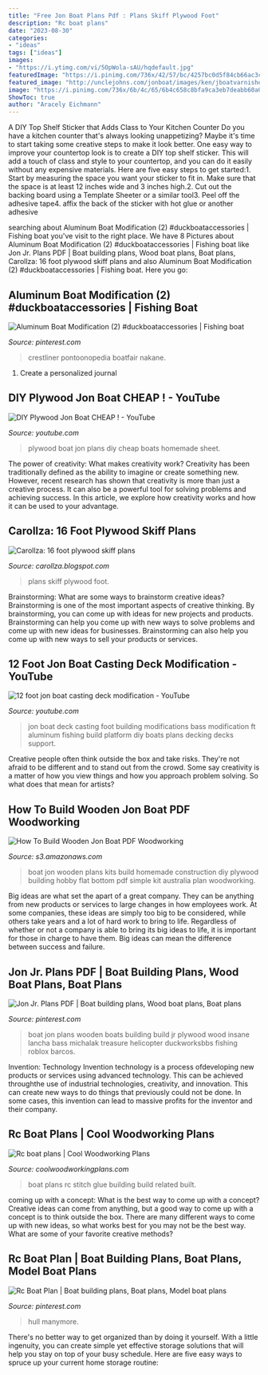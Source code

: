 ```yaml
---
title: "Free Jon Boat Plans Pdf : Plans Skiff Plywood Foot"
description: "Rc boat plans"
date: "2023-08-30"
categories:
- "ideas"
tags: ["ideas"]
images:
- "https://i.ytimg.com/vi/5OpWola-sAU/hqdefault.jpg"
featuredImage: "https://i.pinimg.com/736x/42/57/bc/4257bc0d5f84cb66ac3cc37d3b3f160d.jpg"
featured_image: "http://unclejohns.com/jonboat/images/ken/jboatvarnished2.jpg"
image: "https://i.pinimg.com/736x/6b/4c/65/6b4c658c8bfa9ca3eb7deabb60a06c20.jpg"
ShowToc: true
author: "Aracely Eichmann"
---
```



A DIY Top Shelf Sticker that Adds Class to Your Kitchen Counter
Do you have a kitchen counter that's always looking unappetizing? Maybe it's time to start taking some creative steps to make it look better. One easy way to improve your countertop look is to create a DIY top shelf sticker. This will add a touch of class and style to your countertop, and you can do it easily without any expensive materials. Here are five easy steps to get started:1. Start by measuring the space you want your sticker to fit in. Make sure that the space is at least 12 inches wide and 3 inches high.2. Cut out the backing board using a Template Sheeter or a similar tool3. Peel off the adhesive tape4. affix the back of the sticker with hot glue or another adhesive
	

		
searching about Aluminum Boat Modification (2) #duckboataccessories | Fishing boat you've visit to the right place. We have 8 Pictures about Aluminum Boat Modification (2) #duckboataccessories | Fishing boat like Jon Jr. Plans PDF | Boat building plans, Wood boat plans, Boat plans, Carollza: 16 foot plywood skiff plans and also Aluminum Boat Modification (2) #duckboataccessories | Fishing boat. Here you go:
		
    
## Aluminum Boat Modification (2) #duckboataccessories | Fishing Boat

<img loading=lazy src="https://i.pinimg.com/736x/42/57/bc/4257bc0d5f84cb66ac3cc37d3b3f160d.jpg" onerror="this.onerror=null;this.src='https://tse4.mm.bing.net/th?id=OIP.R_gNawWdYwIyNP2MTFQfpQHaFj&amp;pid=15.1';" alt="Aluminum Boat Modification (2) #duckboataccessories | Fishing boat">

_Source: pinterest.com_

>crestliner pontoonopedia boatfair nakane. 

	

1. Create a personalized journal

    
## DIY Plywood Jon Boat CHEAP ! - YouTube

<img loading=lazy src="https://i.ytimg.com/vi/UNc5H1he8KE/hqdefault.jpg" onerror="this.onerror=null;this.src='https://tse1.mm.bing.net/th?id=OIP.w2KopNC9jnbbD-wBtqCuFAHaFj&amp;pid=15.1';" alt="DIY Plywood Jon Boat CHEAP ! - YouTube">

_Source: youtube.com_

>plywood boat jon plans diy cheap boats homemade sheet. 

	

The power of creativity: What makes creativity work?
Creativity has been traditionally defined as the ability to imagine or create something new. However, recent research has shown that creativity is more than just a creative process. It can also be a powerful tool for solving problems and achieving success. In this article, we explore how creativity works and how it can be used to your advantage.

    
## Carollza: 16 Foot Plywood Skiff Plans

<img loading=lazy src="https://lh6.googleusercontent.com/proxy/ZhunH8b167W8Yvxb6tcfTzgXN93G8Qz0qt76moHizvb3PUz_CbqrVaN1ToOp01Giado6BOQUDieSzM6vGQilPLGw3j4=w1200-h630-p-k-no-nu" onerror="this.onerror=null;this.src='https://tse2.mm.bing.net/th?id=OIP.olD8MQvy0IaEZjmgu97Z5wHaE_&amp;pid=15.1';" alt="Carollza: 16 foot plywood skiff plans">

_Source: carollza.blogspot.com_

>plans skiff plywood foot. 

	

Brainstorming: What are some ways to brainstorm creative ideas?
Brainstorming is one of the most important aspects of creative thinking. By brainstorming, you can come up with ideas for new projects and products. Brainstorming can help you come up with new ways to solve problems and come up with new ideas for businesses. Brainstorming can also help you come up with new ways to sell your products or services.

    
## 12 Foot Jon Boat Casting Deck Modification - YouTube

<img loading=lazy src="https://i.ytimg.com/vi/5OpWola-sAU/hqdefault.jpg" onerror="this.onerror=null;this.src='https://tse3.mm.bing.net/th?id=OIP.fn18l_DS0BOEuXWsXWg_DQHaFj&amp;pid=15.1';" alt="12 foot jon boat casting deck modification - YouTube">

_Source: youtube.com_

>jon boat deck casting foot building modifications bass modification ft aluminum fishing build platform diy boats plans decking decks support. 

	

Creative people often think outside the box and take risks. They're not afraid to be different and to stand out from the crowd. Some say creativity is a matter of how you view things and how you approach problem solving. So what does that mean for artists?

    
## How To Build Wooden Jon Boat PDF Woodworking

<img loading=lazy src="http://unclejohns.com/jonboat/images/ken/jboatvarnished2.jpg" onerror="this.onerror=null;this.src='https://tse4.mm.bing.net/th?id=OIP.X3E2SAEv2-qgqPjci1eX6gHaFj&amp;pid=15.1';" alt="How To Build Wooden Jon Boat PDF Woodworking">

_Source: s3.amazonaws.com_

>boat jon wooden plans kits build homemade construction diy plywood building hobby flat bottom pdf simple kit australia plan woodworking. 

	

Big ideas are what set the apart of a great company. They can be anything from new products or services to large changes in how employees work. At some companies, these ideas are simply too big to be considered, while others take years and a lot of hard work to bring to life. Regardless of whether or not a company is able to bring its big ideas to life, it is important for those in charge to have them. Big ideas can mean the difference between success and failure.

    
## Jon Jr. Plans PDF | Boat Building Plans, Wood Boat Plans, Boat Plans

<img loading=lazy src="https://i.pinimg.com/736x/57/e9/fa/57e9fa700a12b1d29a424920249e1446--boat-building-wooden-boats.jpg" onerror="this.onerror=null;this.src='https://tse2.mm.bing.net/th?id=OIP.jbRh5o2Wek78PCmJHwORwQAAAA&amp;pid=15.1';" alt="Jon Jr. Plans PDF | Boat building plans, Wood boat plans, Boat plans">

_Source: pinterest.com_

>boat jon plans wooden boats building build jr plywood wood insane lancha bass michalak treasure helicopter duckworksbbs fishing roblox barcos. 

	

Invention: Technology
Invention technology is a process ofdeveloping new products or services using advanced technology. This can be achieved throughthe use of industrial technologies, creativity, and innovation. This can create new ways to do things that previously could not be done. In some cases, this invention can lead to massive profits for the inventor and their company.

    
## Rc Boat Plans | Cool Woodworking Plans

<img loading=lazy src="http://www.coolwoodworkingplans.com/wp-content/uploads/2015/02/rc-boat-plans_.jpg" onerror="this.onerror=null;this.src='https://tse2.mm.bing.net/th?id=OIP.7MLoAYU1tw2YvxpsBXGbTwHaFX&amp;pid=15.1';" alt="Rc boat plans | Cool Woodworking Plans">

_Source: coolwoodworkingplans.com_

>boat plans rc stitch glue building build related built. 

	

coming up with a concept: What is the best way to come up with a concept?
Creative ideas can come from anything, but a good way to come up with a concept is to think outside the box. There are many different ways to come up with new ideas, so what works best for you may not be the best way. What are some of your favorite creative methods?

    
## Rc Boat Plan | Boat Building Plans, Boat Plans, Model Boat Plans

<img loading=lazy src="https://i.pinimg.com/736x/6b/4c/65/6b4c658c8bfa9ca3eb7deabb60a06c20.jpg" onerror="this.onerror=null;this.src='https://tse3.mm.bing.net/th?id=OIP.xsX9C_TUVSWk4XVQmcD-MQHaKv&amp;pid=15.1';" alt="Rc Boat Plan | Boat building plans, Boat plans, Model boat plans">

_Source: pinterest.com_

>hull manymore. 

	

There's no better way to get organized than by doing it yourself. With a little ingenuity, you can create simple yet effective storage solutions that will help you stay on top of your busy schedule. Here are five easy ways to spruce up your current home storage routine: 

